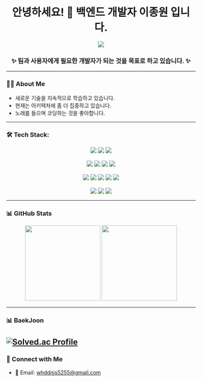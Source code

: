 <h1 align="center">안녕하세요! 👋 백엔드 개발자 이종원 입니다.</h1>

<p align="center">
  <img src="https://readme-typing-svg.herokuapp.com?font=Fira+Code&pause=1000&center=true&vCenter=true&width=435&lines=Backend+Developer;Spring+%7C+Java;Passionate+about+clean+code+%26+architecture" />
</p>

<h3 align="center">✨ 팀과 사용자에게 필요한 개발자가 되는 것을 목표로 하고 있습니다.  ✨</h3>

---

### 👨‍💻 About Me
- 새로운 기술을 지속적으로 학습하고 있습니다.
- 현재는 아키텍처에 좀 더 집중하고 있습니다. 
- 노래를 들으며 코딩하는 것을 좋아합니다.

---

### 🛠 Tech Stack:
<p align="center">
  <img src="https://img.shields.io/badge/Java-007396?style=for-the-badge&logo=java&logoColor=white" />
  <img src="https://img.shields.io/badge/Spring-6DB33F?style=for-the-badge&logo=spring&logoColor=white" />
  <img src="https://img.shields.io/badge/SpringBoot-6DB33F?style=for-the-badge&logo=springboot&logoColor=white" />
  <br>
  <br>
 
  <img src="https://img.shields.io/badge/MySQL-4479A1?style=for-the-badge&logo=mysql&logoColor=white" />
  <img src="https://img.shields.io/badge/PostgreSQL-336791?style=for-the-badge&logo=postgresql&logoColor=white" />
  <img src="https://img.shields.io/badge/MongoDB-47A248?style=for-the-badge&logo=mongodb&logoColor=white" />
  <img src="https://img.shields.io/badge/MariaDB-003545?style=for-the-badge&logo=mariadb&logoColor=white" />
  <br>
  <br>
  
  <img src="https://img.shields.io/badge/Docker-2496ED?style=for-the-badge&logo=docker&logoColor=white" />
<!--   <img src="https://img.shields.io/badge/Kubernetes-326CE5?style=for-the-badge&logo=kubernetes&logoColor=white" /> -->
  <img src="https://img.shields.io/badge/AWS-232F3E?style=for-the-badge&logo=amazonaws&logoColor=white" />
  <img src="https://img.shields.io/badge/Linux-FCC624?style=for-the-badge&logo=linux&logoColor=black" />
  <img src="https://img.shields.io/badge/Nginx-009639?style=for-the-badge&logo=nginx&logoColor=white" />
  <img src="https://img.shields.io/badge/Redis-DC382D?style=for-the-badge&logo=redis&logoColor=white" />
  <br>
  <br>
  
  <img src="https://img.shields.io/badge/Git-F05032?style=for-the-badge&logo=git&logoColor=white" />
  <img src="https://img.shields.io/badge/GitHub-181717?style=for-the-badge&logo=github&logoColor=white" />
  <img src="https://img.shields.io/badge/Firebase-FFCA28?style=for-the-badge&logo=firebase&logoColor=black" />
</p>


---

### 📊 GitHub Stats
<p align="center">
  <img src="https://github-readme-stats.vercel.app/api?username=LJW22222&show_icons=true&theme=dark&hide_border=true" height="200" />
<!--   <img src="https://streak-stats.demolab.com/?user=LJW22222&theme=dark&hide_border=true" height="150" /> -->
   <img src="https://github-readme-stats.vercel.app/api/top-langs/?username=LJW22222&langs_count=8&theme=dark&hide_border=true" height="200" />
</p>

---

### 📊 BaekJoon
[![Solved.ac Profile](http://mazassumnida.wtf/api/v2/generate_badge?boj=kjw2200)](https://solved.ac/kjw2200/)
---

### 🔗 Connect with Me
- 📧 Email: whddnjs5255@gmail.com
<!-- - 🏠 Blog: [Your Blog](https://yourblog.com)
- 💼 LinkedIn: [Your LinkedIn](https://linkedin.com/in/your-profile) -->
